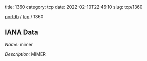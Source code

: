 title: 1360
category: tcp
date: 2022-02-10T22:46:10
slug: tcp/1360

[portdb](/) / [tcp](/category/tcp.html) / 1360


## IANA Data

_Name:_ mimer

_Description:_ MIMER

